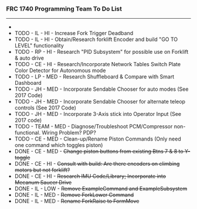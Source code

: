 ### FRC 1740 Programming Team To Do List
___

* 
* TODO - IL - HI - Increase Fork Trigger Deadband
* TODO - IL - HI - Obtain/Research forklift Encoder and build &quot;GO TO LEVEL&quot; functionality
* TODO - RP - HI - Research &quot;PID Subsystem&quot; for possible use on Forklift &amp; auto drive
* TODO - CE - HI - Research/Incorporate Network Tables Switch Plate Color Detector for Autonomous mode
* TODO - LP - MED - Research Shuffleboard &amp; Compare with Smart Dashboard
* TODO - JH - MED - Incorporate Sendable Chooser for auto modes (See 2017 Code)
* TODO - JH - MED - Incorporate Sendable Chooser for alternate teleop controls (See 2017 Code)
* TODO - JH - MED - Incorporate 3-Axis stick into Operator Input (See 2017 code)
* TODO - TEAM - MED - Diagnose/Troubleshoot PCM/Compressor non-functional. Wiring Problem? PDP?
* TODO - CE - MED - Clean-up/Rename Piston Commands (Only need one command which toggles piston)
* DONE - CE - MED - ~~Change piston buttons from existing Btns 7 & 8 to Y-toggle~~
* DONE - CE - HI - ~~Consult with build: Are there encoders on climbing motors but not forklift?~~
* DONE - CE - HI - ~~Research IMU Code/Library; Incorporate into Mecanum Saucer Drive~~
* DONE - IL - LOW - ~~Remove ExampleCommand and ExampleSubsystem~~
* DONE - IL - MED - ~~Remove ForkLower Command~~
* DONE - IL - MED - ~~Rename ForkRaise to FormMove~~
